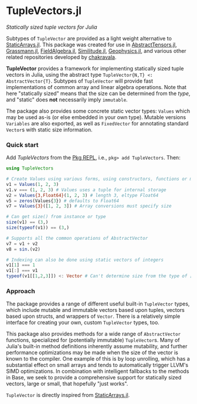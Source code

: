 # TupleVectors.jl

*Statically sized tuple vectors for Julia*

Subtypes of `TupleVector` are provided as a light weight alternative to [StaticArrays.jl](https://github.com/JuliaArrays/StaticArrays.jl).
This package was created for use in [AbstractTensors.jl](https://github.com/chakravala/AbstractTensors.jl), [Grassmann.jl](https://github.com/chakravala/Grassmann.jl), [FieldAlgebra.jl](https://github.com/chakravala/FieldAlgebra.jl), [Similitude.jl](https://github.com/chakravala/Similitude.jl), [Geophysics.jl](https://github.com/chakravala/Geophysics.jl), and various other related repositories developed by [chakravala](https://github.com/chakravala).

**TupleVector** provides a framework for implementing statically sized tuple vectors
in Julia, using the abstract type `TupleVector{N,T} <: AbstractVector{T}`.
Subtypes of `TupleVector` will provide fast implementations of common array and
linear algebra operations. Note that here "statically sized" means that the
size can be determined from the *type*, and "static" does **not** necessarily
imply `immutable`.

The package also provides some concrete static vector types: `Values` which may be used as-is (or else embedded in your own type).
Mutable versions `Variables` are also exported, as well
as `FixedVector` for annotating standard `Vector`s with static size information.

### Quick start

Add *TupleVectors* from the [Pkg REPL](https://docs.julialang.org/en/latest/stdlib/Pkg/#Getting-Started-1), i.e., `pkg> add TupleVectors`. Then:
```julia
using TupleVectors

# Create Values using various forms, using constructors, functions or macros
v1 = Values(1, 2, 3)
v1.v === (1, 2, 3) # Values uses a tuple for internal storage
v2 = Values{3,Float64}(1, 2, 3) # length 3, eltype Float64
v5 = zeros(Values{3}) # defaults to Float64
v7 = Values{3}([1, 2, 3]) # Array conversions must specify size

# Can get size() from instance or type
size(v1) == (3,)
size(typeof(v1)) == (3,)

# Supports all the common operations of AbstractVector
v7 = v1 + v2
v8 = sin.(v2)

# Indexing can also be done using static vectors of integers
v1[1] === 1
v1[:] === v1
typeof(v1[[1,2,3]]) <: Vector # Can't determine size from the type of [1,2,3]
```

### Approach

The package provides a range of different useful built-in `TupleVector` types,
which include mutable and immutable vectors based upon tuples, vectors based upon
structs, and wrappers of `Vector`. There is a relatively simple interface for
creating your own, custom `TupleVector` types, too.

This package also provides methods for a wide range of `AbstractVector` functions,
specialized for (potentially immutable) `TupleVector`s. Many of Julia's
built-in method definitions inherently assume mutability, and further
performance optimizations may be made when the size of the vector is known to the
compiler. One example of this is by loop unrolling, which has a substantial
effect on small arrays and tends to automatically trigger LLVM's SIMD
optimizations. In combination with intelligent fallbacks to
the methods in Base, we seek to provide a comprehensive support for statically
sized vectors, large or small, that hopefully "just works".

`TupleVector` is directly inspired from [StaticArrays.jl](https://github.com/JuliaArrays/StaticArrays.jl).
